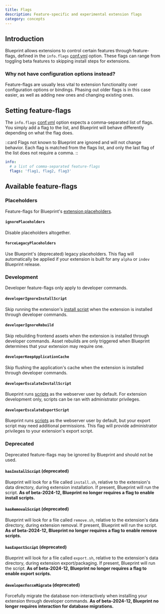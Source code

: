 ```yaml
---
title: Flags
description: Feature-specific and experimental extension flags
category: concepts
---
```


## Introduction

Blueprint allows extensions to control certain features through feature-flags, defined in the `info.flags` [conf.yml](/docs/configs/confyml#infoflags) option. These flags can range from toggling beta features to skipping install steps for extensions.

### Why not have configuration options instead?

Feature-flags are usually less vital to extension functionality over configuration options or bindings. Phasing out older flags is in this case easier, as well as adding new ones and changing existing ones.

## Setting feature-flags

The `info.flags` [conf.yml](/docs/configs/confyml#infoflags) option expects a comma-separated list of flags. You simply add a flag to the list, and Blueprint will behave differently depending on what the flag does.

::card
Flags not known to Blueprint are ignored and will not change behavior. Each flag is matched from the flags list, and only the last flag of the list does not require a comma.
::

```yaml [conf.yml]
info:
  # a list of comma-separated feature-flags
  flags: 'flag1, flag2, flag3'
```

## Available feature-flags

### Placeholders

Feature-flags for Blueprint's [extension placeholders](/docs/concepts/placeholders).

#### `ignorePlaceholders`

Disable placeholders altogether.

#### `forceLegacyPlaceholders`

Use Blueprint's (deprecated) legacy placeholders. This flag will automatically be applied if your extension is built for any `alpha` or `indev` Blueprint release.

### Development

Developer feature-flags only apply to developer commands.

#### `developerIgnoreInstallScript`

Skip running the extension's [install script](/docs/concepts/scripts) when the extension is installed through developer commands.

#### `developerIgnoreRebuild`

Skip rebuilding frontend assets when the extension is installed through developer commands. Asset rebuilds are only triggered when Blueprint determines that your extension may require one.

#### `developerKeepApplicationCache`

Skip flushing the application's cache when the extension is installed through developer commands.

#### `developerEscalateInstallScript`

Blueprint runs [scripts](/docs/concepts/scripts) as the webserver user by default. For extension development only, scripts can be ran with administrator privileges.

#### `developerEscalateExportScript`

Blueprint runs [scripts](/docs/concepts/scripts) as the webserver user by default, but your export script may need additional permissions. This flag will provide administrator privileges to your extension's export script.

### Deprecated

Deprecated feature-flags may be ignored by Blueprint and should not be used.

#### ~~`hasInstallScript`~~ (deprecated)

Blueprint will look for a file called `install.sh`, relative to the extension's data directory, during extension installation. If present, Blueprint will run the script. **As of beta-2024-12, Blueprint no longer requires a flag to enable install scripts.**

#### ~~`hasRemovalScript`~~ (deprecated)

Blueprint will look for a file called `remove.sh`, relative to the extension's data directory, during extension removal. If present, Blueprint will run the script. **As of beta-2024-12, Blueprint no longer requires a flag to enable remove scripts.**

#### ~~`hasExportScript`~~ (deprecated)

Blueprint will look for a file called `export.sh`, relative to the extension's data directory, during extension export/packaging. If present, Blueprint will run the script. **As of beta-2024-12, Blueprint no longer requires a flag to enable export scripts.**

#### ~~`developerForceMigrate`~~ (deprecated)

Forcefully migrate the database non-interactively when installing your extension through developer commands. **As of beta-2024-12, Blueprint no longer requires interaction for database migrations.**
